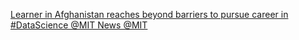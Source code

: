 [Learner in Afghanistan reaches beyond barriers to pursue career in #DataScience   @MIT News   @MIT](https://qi.tc/qi/112910)